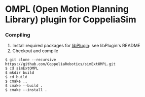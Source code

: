 # OMPL (Open Motion Planning Library) plugin for CoppeliaSim

### Compiling

1. Install required packages for [libPlugin](https://github.com/CoppeliaRobotics/libPlugin): see libPlugin's README
2. Checkout and compile
```text
$ git clone --recursive https://github.com/CoppeliaRobotics/simExtOMPL.git
$ cd simExtOMPL
$ mkdir build
$ cd build
$ cmake ..
$ cmake --build .
$ cmake --install .
```
